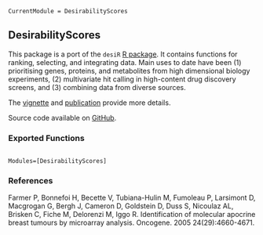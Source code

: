 ```@meta
CurrentModule = DesirabilityScores
``` 

## DesirabilityScores 

This package is a port of the `desiR` [R package](https://cran.r-project.org/web/packages/desiR/). It contains functions for ranking, selecting, and integrating data. Main uses to date have been (1) prioritising genes, proteins, and metabolites from high dimensional biology experiments, (2) multivariate hit calling in high-content drug discovery screens, and (3) combining data from diverse sources.

The [vignette](https://cran.r-project.org/web/packages/desiR/vignettes/Gene_ranking.pdf) and [publication](https://peerj.com/articles/1444/) provide more details.

Source code available on [GitHub](https://github.com/stanlazic/DesirabilityScores.jl).

### Exported Functions 

```@index 
``` 

```@autodocs
Modules=[DesirabilityScores]
```

### References 

Farmer P, Bonnefoi H, Becette V, Tubiana-Hulin M, Fumoleau P, Larsimont D, Macgrogan G, Bergh J, Cameron D, Goldstein D, Duss S, Nicoulaz AL, Brisken C, Fiche M, Delorenzi M, Iggo R. Identification of molecular apocrine breast tumours by microarray analysis. Oncogene. 2005 24(29):4660-4671.

